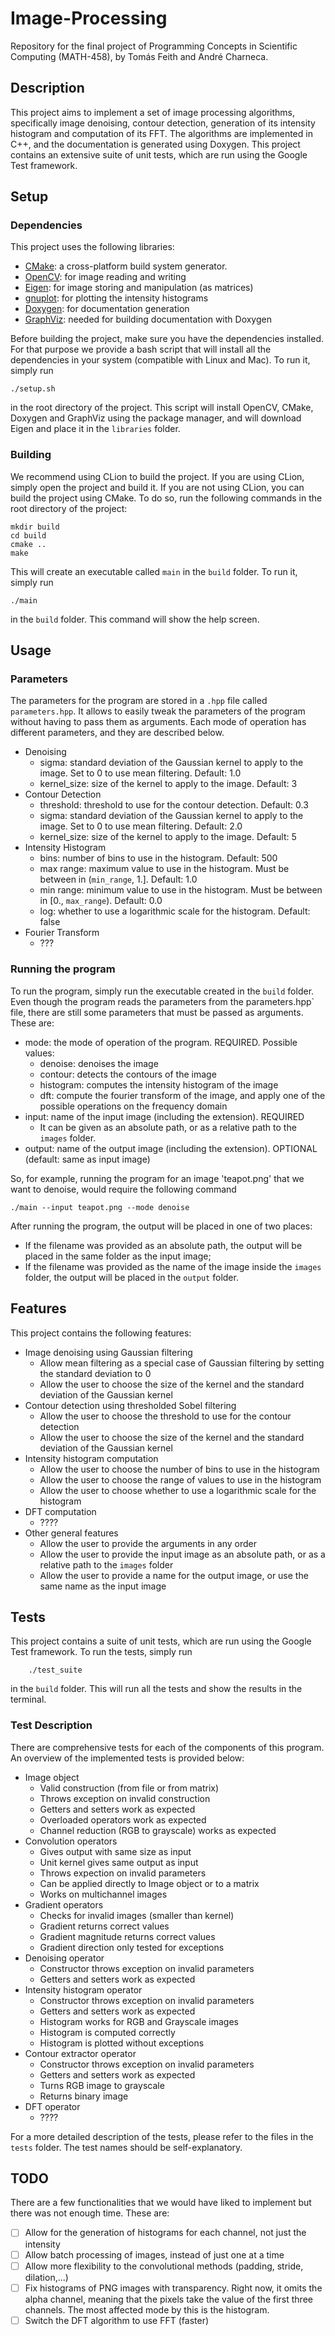 # Image-Processing
Repository for the final project of Programming Concepts in Scientific Computing (MATH-458), by Tomás Feith and André 
Charneca.

## Description
This project aims to implement a set of image processing algorithms, specifically image denoising, contour detection,
generation of its intensity histogram and computation of its FFT. The algorithms are implemented in C++, and the 
documentation is generated using Doxygen.
This project contains an extensive suite of unit tests, which are run using the Google Test framework.

## Setup

### Dependencies
This project uses the following libraries:
- [CMake](https://cmake.org/): a cross-platform build system generator.
- [OpenCV](https://opencv.org/): for image reading and writing
- [Eigen](http://eigen.tuxfamily.org): for image storing and manipulation (as matrices)
- [gnuplot](http://www.gnuplot.info/): for plotting the intensity histograms
- [Doxygen](http://www.doxygen.nl/): for documentation generation
- [GraphViz](https://www.graphviz.org/): needed for building documentation with Doxygen

Before building the project, make sure you have the dependencies installed. For that purpose we provide a bash script
that will install all the dependencies in your system (compatible with Linux and Mac). To run it, simply run

    ./setup.sh

in the root directory of the project. This script will install OpenCV, CMake, Doxygen and GraphViz using the package
manager, and will download Eigen and place it in the `libraries` folder.

### Building
We recommend using CLion to build the project. If you are using CLion, simply open the project and build it. If you are
not using CLion, you can build the project using CMake. To do so, run the following commands in the root directory of 
the project:

    mkdir build
    cd build
    cmake ..
    make

This will create an executable called `main` in the `build` folder. To run it, simply run

    ./main

in the `build` folder. This command will show the help screen.

## Usage

### Parameters
The parameters for the program are stored in a `.hpp` file called `parameters.hpp`. It allows to easily tweak the 
parameters of the program without having to pass them as arguments. Each mode of operation has different
parameters, and they are described below.
- Denoising
  - sigma: standard deviation of the Gaussian kernel to apply to the image. Set to 0 to use mean filtering. Default: 1.0
  - kernel_size: size of the kernel to apply to the image. Default: 3
- Contour Detection
  - threshold: threshold to use for the contour detection. Default: 0.3
  - sigma: standard deviation of the Gaussian kernel to apply to the image. Set to 0 to use mean filtering. Default: 2.0
  - kernel_size: size of the kernel to apply to the image. Default: 5
- Intensity Histogram
  - bins: number of bins to use in the histogram. Default: 500
  - max range: maximum value to use in the histogram. Must be between in (`min_range`, 1.]. Default: 1.0
  - min range: minimum value to use in the histogram. Must be between in [0., `max_range`). Default: 0.0
  - log: whether to use a logarithmic scale for the histogram. Default: false
- Fourier Transform
  - ???

### Running the program
To run the program, simply run the executable created in the `build` folder. Even though the program reads the parameters
from the parameters.hpp` file, there are still some parameters that must be passed as arguments. These are:
- mode: the mode of operation of the program. REQUIRED. Possible values:
  - denoise: denoises the image
  - contour: detects the contours of the image
  - histogram: computes the intensity histogram of the image
  - dft: compute the fourier transform of the image, and apply one of the possible operations on the frequency domain
- input: name of the input image (including the extension). REQUIRED
  - It can be given as an absolute path, or as a relative path to the `images` folder. 
- output: name of the output image (including the extension). OPTIONAL (default: same as input image)

So, for example, running the program for an image 'teapot.png' that we want to denoise, would require the following
command

    ./main --input teapot.png --mode denoise

After running the program, the output will be placed in one of two places:
- If the filename was provided as an absolute path, the output will be placed in the same folder as the input image;
- If the filename was provided as the name of the image inside the `images` folder, the output will be placed in the
`output` folder.

## Features
This project contains the following features:
- Image denoising using Gaussian filtering
  - Allow mean filtering as a special case of Gaussian filtering by setting the standard deviation to 0
  - Allow the user to choose the size of the kernel and the standard deviation of the Gaussian kernel
- Contour detection using thresholded Sobel filtering
  - Allow the user to choose the threshold to use for the contour detection
  - Allow the user to choose the size of the kernel and the standard deviation of the Gaussian kernel
- Intensity histogram computation
  - Allow the user to choose the number of bins to use in the histogram
  - Allow the user to choose the range of values to use in the histogram
  - Allow the user to choose whether to use a logarithmic scale for the histogram
- DFT computation
  - ????
- Other general features
  - Allow the user to provide the arguments in any order
  - Allow the user to provide the input image as an absolute path, or as a relative path to the `images` folder
  - Allow the user to provide a name for the output image, or use the same name as the input image

## Tests
This project contains a suite of unit tests, which are run using the Google Test framework. To run the tests, simply 
run 

        ./test_suite

in the `build` folder. This will run all the tests and show the results in the terminal.

### Test Description
There are comprehensive tests for each of the components of this program. An overview of the implemented tests is
provided below:
- Image object
  - Valid construction (from file or from matrix)
  - Throws exception on invalid construction
  - Getters and setters work as expected
  - Overloaded operators work as expected
  - Channel reduction (RGB to grayscale) works as expected
- Convolution operators
  - Gives output with same size as input
  - Unit kernel gives same output as input
  - Throws expection on invalid parameters
  - Can be applied directly to Image object or to a matrix
  - Works on multichannel images
- Gradient operators
  - Checks for invalid images (smaller than kernel)
  - Gradient returns correct values
  - Gradient magnitude returns correct values
  - Gradient direction only tested for exceptions
- Denoising operator
  - Constructor throws exception on invalid parameters
  - Getters and setters work as expected
- Intensity histogram operator
  - Constructor throws exception on invalid parameters
  - Getters and setters work as expected
  - Histogram works for RGB and Grayscale images
  - Histogram is computed correctly
  - Histogram is plotted without exceptions
- Contour extractor operator
  - Constructor throws exception on invalid parameters
  - Getters and setters work as expected
  - Turns RGB image to grayscale
  - Returns binary image
- DFT operator
  - ????

For a more detailed description of the tests, please refer to the files in the `tests` folder. The test names should
be self-explanatory.

## TODO
There are a few functionalities that we would have liked to implement but there was not enough time. These are:
- [ ] Allow for the generation of histograms for each channel, not just the intensity
- [ ] Allow batch processing of images, instead of just one at a time
- [ ] Allow more flexibility to the convolutional methods (padding, stride, dilation,...)
- [ ] Fix histograms of PNG images with transparency. Right now, it omits the alpha channel, meaning that the pixels
take the value of the first three channels. The most affected mode by this is the histogram.
- [ ] Switch the DFT algorithm to use FFT (faster)
